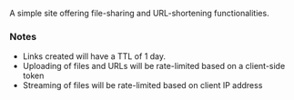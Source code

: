 A simple site offering file-sharing and URL-shortening functionalities.

### Notes

- Links created will have a TTL of 1 day.
- Uploading of files and URLs will be rate-limited based on a client-side token
- Streaming of files will be rate-limited based on client IP address
